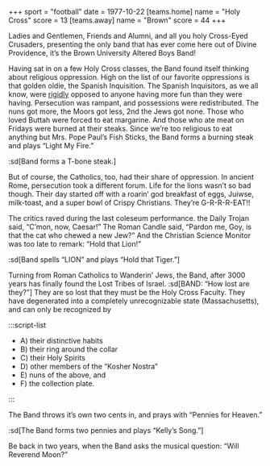 +++
sport = "football"
date = 1977-10-22
[teams.home]
name = "Holy Cross"
score = 13
[teams.away]
name = "Brown"
score = 44
+++

Ladies and Gentlemen, Friends and Alumni, and all you holy Cross-Eyed Crusaders, presenting the only band that has ever come here out of Divine Providence, it’s the Brown University Altered Boys Band!

Having sat in on a few Holy Cross classes, the Band found itself thinking about religious oppression. High on the list of our favorite oppressions is that golden oldie, the Spanish Inquisition. The Spanish Inquisitors, as we all know, were <u>rigidly</u> opposed to anyone having more fun than they were having. Persecution was rampant, and possessions were redistributed. The nuns got more, the Moors got less, 2nd the Jews got none. Those who loved Buttah were forced to eat margarine. And those who ate meat on Fridays were burned at their steaks. Since we’re too religious to eat anything but Mrs. Pope Paul’s Fish Sticks, the Band forms a burning steak and plays “Light My Fire.”

:sd[Band forms a T-bone steak.]

But of course, the Catholics, too, had their share of oppression. In ancient Rome, persecution took a different forum. Life for the lions wasn’t so bad though. Their day started off with a roarin’ god breakfast of eggs, Juiwse, milk-toast, and a super bowl of Crispy Christians. They’re G-R-R-R-EAT!!

The critics raved during the last coleseum performance. the Daily Trojan said, “C’mon, now, Caesar!” The Roman Candle said, “Pardon me, Goy, is that the cat who chewed a new Jew?” And the Christian Science Monitor was too late to remark: “Hold that Lion!”

:sd[Band spells “LION” and plays “Hold that Tiger.”]

Turning from Roman Catholics to Wanderin’ Jews, the Band, after 3000 years has finally found the Lost Tribes of Israel. :sd[BAND: “How lost are they?”] They are so lost that they must be the Holy Cross Faculty. They have degenerated into a completely unrecognizable state (Massachusetts), and can only be recognized by

:::script-list

- A) their distinctive habits
- B) their ring around the collar
- C) their Holy Spirits
- D) other members of the “Kosher Nostra”
- E) nuns of the above, and
- F) the collection plate.

:::

The Band throws it’s own two cents in, and prays with “Pennies for Heaven.”

:sd[The Band forms two pennies and plays “Kelly’s Song.”]

Be back in two years, when the Band asks the musical question: “Will Reverend Moon?”
